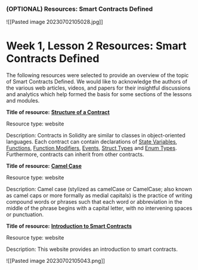 ### (OPTIONAL) Resources: Smart Contracts Defined
![[Pasted image 20230702105028.jpg]]
# Week 1, Lesson 2 Resources: Smart Contracts Defined

The following resources were selected to provide an overview of the topic of Smart Contracts Defined. We would like to acknowledge the authors of the various web articles, videos, and papers for their insightful discussions and analytics which help formed the basis for some sections of the lessons and modules.

**Title of resource:** [**Structure of a Contract**](http://solidity.readthedocs.io/en/develop/structure-of-a-contract.html)

Resource type: website

Description: Contracts in Solidity are similar to classes in object-oriented languages. Each contract can contain declarations of [State Variables](http://solidity.readthedocs.io/en/develop/structure-of-a-contract.html#structure-state-variables), [Functions](http://solidity.readthedocs.io/en/develop/structure-of-a-contract.html#structure-functions), [Function Modifiers](http://solidity.readthedocs.io/en/develop/structure-of-a-contract.html#structure-function-modifiers), [Events](http://solidity.readthedocs.io/en/develop/structure-of-a-contract.html#structure-events), [Struct Types](http://solidity.readthedocs.io/en/develop/structure-of-a-contract.html#structure-struct-types) and [Enum Types](http://solidity.readthedocs.io/en/develop/structure-of-a-contract.html#structure-enum-types). Furthermore, contracts can inherit from other contracts.

**Title of resource:** [**Camel Case**](https://en.wikipedia.org/wiki/Camel_case)

Resource type: website

Description: Camel case (stylized as camelCase or CamelCase; also known as camel caps or more formally as medial capitals) is the practice of writing compound words or phrases such that each word or abbreviation in the middle of the phrase begins with a capital letter, with no intervening spaces or punctuation.

**Title of resource:** [**Introduction to Smart Contracts**](http://solidity.readthedocs.io/en/develop/introduction-to-smart-contracts.html)

Resource type: website

Description: This website provides an introduction to smart contracts.

![[Pasted image 20230702105043.png]]

